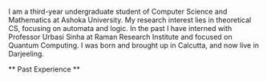 I am a third-year undergraduate student of Computer Science and Mathematics at Ashoka University. My research interest lies in theoretical CS, focusing on automata and logic. In the past I have interned with Professor Urbasi Sinha at Raman Research Institute and focused on Quantum Computing. I was born and brought up in Calcutta, and now live in Darjeeling.

** Past Experience **
